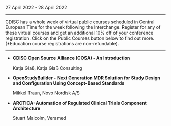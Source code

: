 27 April 2022 - 28 April 2022

---

CDISC has a whole week of virtual public courses scheduled in Central European Time for the week following the Interchange. Register for any of these virtual courses and get an additional 10% off of your conference registration. Click on the Public Courses button below to find out more. (*Education course registrations are non-refundable).

---
* **CDISC Open Source Alliance (COSA) - An Introduction**

   Katja Glaß, Katja Glaß Consulting
* **OpenStudyBuilder - Next Generation MDR Solution for Study Design and Configuration Using Concept-Based Standards**

   Mikkel Traun, Novo Nordisk A/S
* **ARCTICA: Automation of Regulated Clinical Trials Component Architecture**

   Stuart Malcolm, Veramed